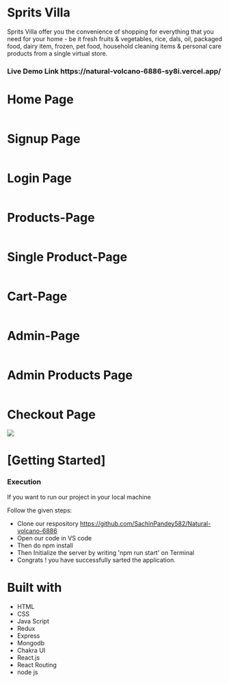 # Sprits Villa 
 Sprits Villa offer you the convenience of shopping for everything that you need for your home - be it fresh fruits & vegetables, rice, dals, oil, packaged food, dairy item, frozen, pet food, household cleaning items & personal care products from a single virtual store.

<h3>Live Demo Link https://natural-volcano-6886-sy8i.vercel.app/ </h3>



 <h1>Home Page</h1>
    <img src="https://i.postimg.cc/DwQGG2Yq/Screenshot-from-2023-02-27-12-23-15.png" alt="">
  <h1>Signup Page </h1>
    <img src="https://i.postimg.cc/qqtn6y9R/Screenshot-from-2023-02-27-12-22-57.png" alt="">
     <h1>Login Page</h1>
    <img src="https://i.postimg.cc/G3Nvwgys/Screenshot-from-2023-02-27-12-23-01.png" alt="">
     <h1>Products-Page</h1>
    <img src="https://i.postimg.cc/xncPxMzz/Screenshot-from-2023-02-27-12-23-42.png" alt="">
     <h1>Single Product-Page</h1>
    <img src="https://i.postimg.cc/9Mkw2zrj/Screenshot-from-2023-02-27-12-25-10.png" alt="">
     <h1>Cart-Page</h1>
    <img src="https://i.postimg.cc/wvjDHS2D/Screenshot-from-2023-02-27-12-24-25.png" alt="">
    <h1>Admin-Page</h1>
    <img src="https://i.postimg.cc/SK6rfnmd/Screenshot-from-2023-02-27-13-04-15.png" alt="">
    <h1>Admin Products Page</h1>
    <img src="https://i.postimg.cc/DZ7cj7ZT/Screenshot-from-2023-02-27-13-04-47.png" alt="">
    <h1>Checkout Page</h1>
    <img src="https://i.postimg.cc/5tnFPsJy/Screenshot-from-2023-02-27-12-26-02.png">
    <h1>[Getting Started]</h1>
    <h3>Execution</h3>
    <p>If you want to run our project in your local machine</p>
    <p>Follow the given steps:</p>
    <ul>
        <li>Clone our respository <a href="https://github.com/SachinPandey582/Natural-volcano-6886">https://github.com/SachinPandey582/Natural-volcano-6886</a></li>
        <li>Open our code in VS code </li>
 <li>Then do npm install</li>
        <li>Then Initialize the server by writing 'npm run start' on Terminal</li>
 <li>Congrats !  you have successfully sarted the application.</li>
    </ul>
        <h1>Built with</h1>
    <ul>
        <li>HTML</li>
        <li>CSS</li>
        <li>Java Script</li>
         <li>Redux</li>
         <li>Express</li>
         <li>Mongodb</li>
        <li>Chakra UI </li>
  <li>React.js</li>
  <li>React Routing</li>
        <li>node js</li>
   
        
        
        


